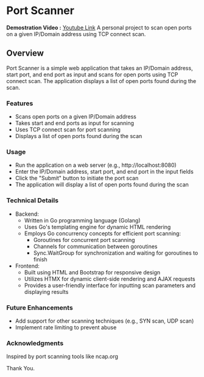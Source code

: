# Port Scanner
**Demostration Video :** [Youtube Link](https://www.youtube.com/watch?v=TCB7zSeHnH8)
A personal project to scan open ports on a given IP/Domain address using TCP connect scan.

## Overview
Port Scanner is a simple web application that takes an IP/Domain address, start port, and end port as input and scans for open ports using TCP connect scan. The application displays a list of open ports found during the scan.

### Features
- Scans open ports on a given IP/Domain address
- Takes start and end ports as input for scanning
- Uses TCP connect scan for port scanning
- Displays a list of open ports found during the scan

### Usage
- Run the application on a web server (e.g., http://localhost:8080)
- Enter the IP/Domain address, start port, and end port in the input fields
- Click the "Submit" button to initiate the port scan
- The application will display a list of open ports found during the scan
### Technical Details
- Backend:
  - Written in Go programming language (Golang)
  - Uses Go's templating engine for dynamic HTML rendering
  - Employs Go concurrency concepts for efficient port scanning:
    - Goroutines for concurrent port scanning
    - Channels for communication between goroutines
    - Sync.WaitGroup for synchronization and waiting for goroutines to  finish
- Frontend:
    - Built using HTML and Bootstrap for responsive design
    - Utilizes HTMX for dynamic client-side rendering and AJAX requests
    - Provides a user-friendly interface for inputting scan parameters and displaying results
### Future Enhancements
- Add support for other scanning techniques (e.g., SYN scan, UDP scan)
- Implement rate limiting to prevent abuse
  

### Acknowledgments
Inspired by port scanning tools like ncap.org

Thank You.